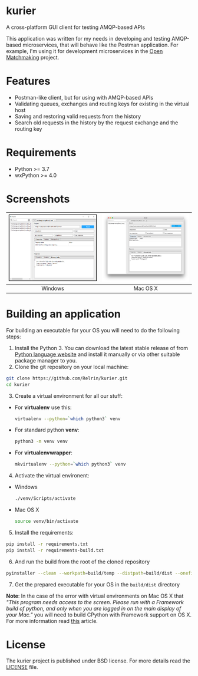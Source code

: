 # kurier
A cross-platform GUI client for testing AMQP-based APIs

This application was written for my needs in developing and testing AMQP-based microservices, that will behave like the Postman application. For example, I'm using it for development microservices in the [Open Matchmaking](https://github.com/OpenMatchmaking) project.

# Features
- Postman-like client, but for using with AMQP-based APIs
- Validating queues, exchanges and routing keys for existing in the virtual host
- Saving and restoring valid requests from the history
- Search old requests in the history by the request exchange and the routing key

# Requirements
- Python >= 3.7
- wxPython >= 4.0

# Screenshots
<img src="https://github.com/Relrin/kurier/blob/master/screenshots/windows-app.png" width="400"> | <img src="https://github.com/Relrin/kurier/blob/master/screenshots/mac-app.png" width="425">
:----------------------------------------------------------------------------:|:-------------------------:
  Windows                                                                     | Mac OS X 

# Building an application
For building an executable for your OS you will need to do the following steps:

1) Install the Python 3. You can download the latest stable release of from [Python language website](https://www.python.org/) and install it manually or via other suitable package manager to you.
2) Clone the git repository on your local machine:
```bash
git clone https://github.com/Relrin/kurier.git
cd kurier
```  
3) Create a virtual environment for all our stuff:
- For **virtualenv** use this:
  ```bash
  virtualenv --python=`which python3` venv
  ```
- For standard python **venv**:
  ```bash
  python3 -m venv venv
  ```
- For **virtualenvwrapper**:
  ```bash
  mkvirtualenv --python=`which python3` venv
  ```
4) Activate the virtual environent:
- Windows
  ```bash
  ./venv/Scripts/activate
  ```
- Mac OS X
  ```bash
  source venv/bin/activate
  ```
5) Install the requirements:
```bash
pip install -r requirements.txt
pip install -r requirements-build.txt
```
6) And run the build from the root of the cloned repository
```bash
pyinstaller --clean --workpath=build/temp --distpath=build/dist --onefile --nowindowed --noconsole --name=Kurier ./kurier/main.py 
```
7) Get the prepared executable for your OS in the `build/dist` directory

**Note**: In the case of the error with virtual environments on Mac OS X that *"This program needs access to the screen. Please run with a Framework build of python, and only when you are logged in on the main display of your Mac."* you will need to build CPython with Framework support on OS X. For more information read [this](https://wiki.wxpython.org/wxPythonVirtualenvOnMac) article.

# License
The kurier project is published under BSD license. For more details read the [LICENSE](https://github.com/Relrin/kurier/blob/master/LICENSE) file.
